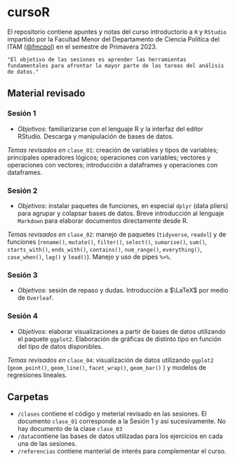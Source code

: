 # cursoR

El repositorio contiene apuntes y notas del curso introductorio a `R` y ``RStudio`` impartido por la Facultad Menor del Departamento de Ciencia Política del ITAM ([@fmcpol](https://twitter.com/fmcpol)) en el semestre de Primavera 2023.

    "El objetivo de las sesiones es aprender las herramientas fundamentales para afrontar la mayor parte de las tareas del análisis de datos."

## Material revisado

### Sesión 1

- *Objetivos*: familiarizarse con el lenguaje R y la interfaz del
editor RStudio. Descarga y manipulación de bases de datos.

*Temas revisados en* ``clase_01``: creación de variables y tipos de variables; principales operadores lógicos; operaciones con variables; vectores y operaciones con vectores; introducción a dataframes y operaciones con dataframes.

### Sesión 2

- *Objetivos*: instalar paquetes de funciones, en especial ``dplyr``
(data pliers) para agrupar y colapsar bases de datos. Breve introducción al lenguaje ``Markdown`` para elaborar documentos directamente desde R.

*Temas revisados en* ``clase_02``: manejo de paquetes (``tidyverse``, ``readxl``) y de funciones (``rename()``, ``mutate()``, ``filter()``, ``select()``, ``sumarise()``, ``sum()``, ``starts_with()``, ``ends_with()``, ``contains()``, ``num_range()``, ``everything()``, ``case_when()``, ``lag()`` y ``lead()``). Manejo y uso de pipes ``%>%``.

### Sesión 3

- *Objetivos*: sesión de repaso y dudas. Introducción a $\LaTeX$ por medio de ``Overleaf``.

### Sesión 4

- *Objetivos*: elaborar visualizaciones a partir de bases de datos
utilizando el paquete ``ggplot2``. Elaboración de gráficas de distinto tipo en función del tipo de datos disponibles.

*Temas revisados en* ``clase_04``: visualización de datos utilizando ``ggplot2`` (``geom_point()``, ``geom_line()``, ``facet_wrap()``, ``geom_bar()`` ) y modelos de regresiones lineales.

## Carpetas

- ``/clases`` contiene el código y meterial revisado en las sesiones. El documento ``clase_01`` corresponde a la Sesión 1 y así sucesivamente. No hay documento de la clase ``clase_03`` 
- ``/data``contiene las bases de datos utilizadas para los ejercicios en cada una de las sesiones.
- ``/referencias`` contiene manterial de interés para complementar el curso.